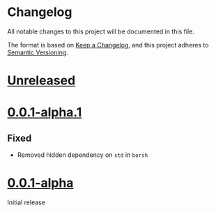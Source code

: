 # Changelog
All notable changes to this project will be documented in this file.

The format is based on [Keep a Changelog](https://keepachangelog.com/en/1.0.0/),
and this project adheres to [Semantic Versioning](https://semver.org/spec/v2.0.0.html).

# [Unreleased]
# [0.0.1-alpha.1]
## Fixed
- Removed hidden dependency on `std` in `borsh`
# [0.0.1-alpha]
Initial release


[Unreleased]: https://github.com/solcery/slice-rbtree/compare/dev...HEAD
[0.0.1-alpha.1]: https://github.com/solcery/slice-rbtree/compare/v0.0.1-alpha...v0.0.1-alpha.1
[0.0.1-alpha]: https://github.com/solcery/slice-rbtree/releases/tag/v0.0.1-alpha
